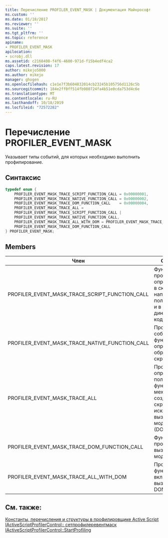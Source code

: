```yaml
---
title: Перечисление PROFILER_EVENT_MASK | Документация Майкрософт
ms.custom: ''
ms.date: 01/18/2017
ms.reviewer: ''
ms.suite: ''
ms.tgt_pltfrm: ''
ms.topic: reference
apiname:
- PROFILER_EVENT_MASK
apilocation:
- scrobj.dll
ms.assetid: c2168408-f4f6-4600-971d-f15b4edf4ca2
caps.latest.revision: 17
author: mikejo5000
ms.author: mikejo
manager: ghogen
ms.openlocfilehash: c1e1e7f3b604832014cb23245b105756d1126c5b
ms.sourcegitcommit: 184e2ff0ff514fb980724fa4b51e0cda753d4c6e
ms.translationtype: MT
ms.contentlocale: ru-RU
ms.lasthandoff: 10/18/2019
ms.locfileid: "72572282"
---
```

# <a name="profiler_event_mask-enumeration"></a>Перечисление PROFILER_EVENT_MASK
Указывает типы событий, для которых необходимо выполнить профилирование.  
  
## <a name="syntax"></a>Синтаксис  
  
```cpp
typedef enum {  
    PROFILER_EVENT_MASK_TRACE_SCRIPT_FUNCTION_CALL = 0x00000001,  
    PROFILER_EVENT_MASK_TRACE_NATIVE_FUNCTION_CALL = 0x00000002,  
    PROFILER_EVENT_MASK_TRACE_DOM_FUNCTION_CALL    = 0x00000004,  
    PROFILER_EVENT_MASK_TRACE_ALL =  
    PROFILER_EVENT_MASK_TRACE_SCRIPT_FUNCTION_CALL |  
    PROFILER_EVENT_MASK_TRACE_NATIVE_FUNCTION_CALL,  
    PROFILER_EVENT_MASK_TRACE_ALL_WITH_DOM = PROFILER_EVENT_MASK_TRACE_ALL |  
    PROFILER_EVENT_MASK_TRACE_DOM_FUNCTION_CALL  
} PROFILER_EVENT_MASK;  
```  
  
## <a name="members"></a>Members  
  
|Член|Описание|  
|------------|-----------------|  
|PROFILER_EVENT_MASK_TRACE_SCRIPT_FUNCTION_CALL|Функции профилей, определенные в скриптах, написанных пользователем, и в динамическом коде.|  
|PROFILER_EVENT_MASK_TRACE_NATIVE_FUNCTION_CALL|Профили собственных функций, определяемых обработчиком скриптов.|  
|PROFILER_EVENT_MASK_TRACE_ALL|Профили всех определяемых пользователем функций механизма создания скриптов, за исключением вызовов в модель DOM (DOM).|  
|PROFILER_EVENT_MASK_TRACE_DOM_FUNCTION_CALL|Функции профилей, вызывающие модель DOM.|  
|PROFILER_EVENT_MASK_TRACE_ALL_WITH_DOM|Профили всех функций, включая вызовы модели DOM.|  
  
## <a name="see-also"></a>См. также:  
 [Константы, перечисления и структуры в профилировщике Active Script](../../winscript/reference/active-script-profiler-constants-enumerations-and-structures.md)   
 [IActiveScriptProfilerControl:: сетпрофилеревентмаск](../../winscript/reference/iactivescriptprofilercontrol-setprofilereventmask.md)   
 [IActiveScriptProfilerControl::StartProfiling](../../winscript/reference/iactivescriptprofilercontrol-startprofiling.md)